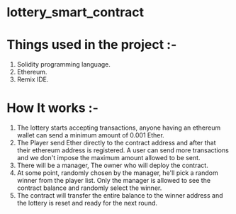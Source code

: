 # lottery_smart_contract


# Things used in the project :-

1. Solidity programming language.
2. Ethereum.
3. Remix IDE.


# How It works :-

1. The lottery starts accepting transactions, anyone having an ethereum wallet can send a minimum amount of 0.001 Ether.
2. The Player send Ether directly to the contract address and after that their ethereum address is registered. A user can send more transactions and we don't impose the maximum amount allowed to be sent.
3. There will be a manager, The owner who will deploy the contract.
4. At some point, randomly chosen by the manager, he'll pick a random winner from the player list. Only the manager is allowed to see the contract balance and randomly select the winner.
5. The contract will transfer the entire balance to the winner address and the lottery is reset and ready for the next round.

